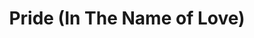 ---
image: media/images/cover-art/pride_coverart.jpg
title: Pride (In The Name of Love)
subject:  Civil Rights Movement
description: Image of cover art for Pride (In The Name of Love) by U2
creator: U2
publisher: Island Records
contributor: Kevin Killen, Daniel Lanoi, Anton Corbijn and Brian Eno
year: 1984
type: Rock
format: Vinyl 7"
identifier: 
source: Image from https://www.discogs.com/U2-Pride-In-The-Name-Of-Love/master/32848
language: English
relation: 
coverage: 
rights: Island Records
index: 13
---